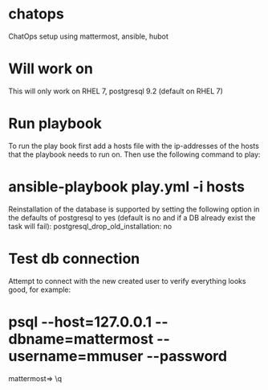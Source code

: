 # chatops
ChatOps setup using mattermost, ansible, hubot

# Will work on
This will only work on RHEL 7, postgresql 9.2 (default on RHEL 7)

# Run playbook
To run the play book first add a hosts file with the ip-addresses of the hosts
that the playbook needs to run on. Then use the following command to play:
  # ansible-playbook play.yml -i hosts

Reinstallation of the database is supported by setting the following option in
the defaults of postgresql to yes (default is no and if a DB already exist the
task will fail):
  postgresql_drop_old_installation: no


# Test db connection
Attempt to connect with the new created user to verify everything looks good,
for example:

  # psql --host=127.0.0.1 --dbname=mattermost --username=mmuser --password

  mattermost=> \q
